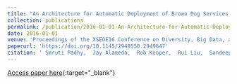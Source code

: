 ```yaml
---
title: "An Architecture for Automatic Deployment of Brown Dog Services at Scale into Diverse Computing Infrastructures"
collection: publications
permalink: /publication/2016-01-01-An-Architecture-for-Automatic-Deployment-of-Brown-Dog-Services-at-Scale-into-Diverse-Computing-Infrastructures
date: 2016-01-01
venue: 'Proceedings of the XSEDE16 Conference on Diversity, Big Data, and Science at Scale'
paperurl: 'https://doi.org/10.1145/2949550.2949647'
citation: ' Smruti Padhy,  Jay Alameda,  Rob Kooper,  Rui Liu,  Sandeep Puthanveetil Satheesan,  Inna Zharnitsky,  Gregory Jansen,  Michael C. Dietze,  Praveen Kumar,  Jong Lee,  Richard Marciano,  Luigi Marini,  Barbara Minsker,  Chris Navarro,  Marcus Slavenas,  William Sullivan,  Kenton McHenry, &quot;An Architecture for Automatic Deployment of Brown Dog Services at Scale into Diverse Computing Infrastructures.&quot; Proceedings of the XSEDE16 Conference on Diversity, Big Data, and Science at Scale, 2016.'
---
```

[Access paper here](https://doi.org/10.1145/2949550.2949647){:target="_blank"}
